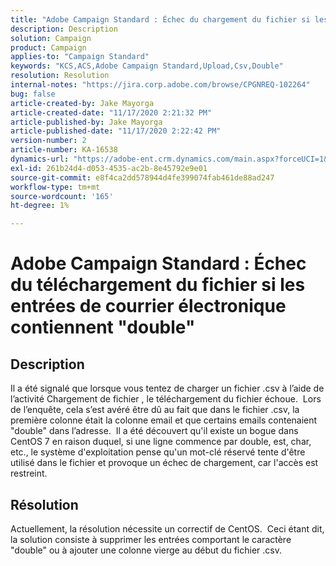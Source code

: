 ```yaml
---
title: "Adobe Campaign Standard : Échec du chargement du fichier si les entrées de courrier électronique contiennent \"double\""
description: Description
solution: Campaign
product: Campaign
applies-to: "Campaign Standard"
keywords: "KCS,ACS,Adobe Campaign Standard,Upload,Csv,Double"
resolution: Resolution
internal-notes: "https://jira.corp.adobe.com/browse/CPGNREQ-102264"
bug: false
article-created-by: Jake Mayorga
article-created-date: "11/17/2020 2:21:32 PM"
article-published-by: Jake Mayorga
article-published-date: "11/17/2020 2:22:42 PM"
version-number: 2
article-number: KA-16538
dynamics-url: "https://adobe-ent.crm.dynamics.com/main.aspx?forceUCI=1&pagetype=entityrecord&etn=knowledgearticle&id=35fe582f-e028-eb11-a813-000d3a593c3f"
exl-id: 261b24d4-d053-4535-ac2b-8e45792e9e01
source-git-commit: e8f4ca2dd578944d4fe399074fab461de88ad247
workflow-type: tm+mt
source-wordcount: '165'
ht-degree: 1%

---
```


# Adobe Campaign Standard : Échec du téléchargement du fichier si les entrées de courrier électronique contiennent &quot;double&quot;

## Description

Il a été signalé que lorsque vous tentez de charger un fichier .csv à l’aide de l’activité Chargement de fichier , le téléchargement du fichier échoue.  Lors de l’enquête, cela s’est avéré être dû au fait que dans le fichier .csv, la première colonne était la colonne email et que certains emails contenaient &quot;double&quot; dans l’adresse.  Il a été découvert qu&#39;il existe un bogue dans CentOS 7 en raison duquel, si une ligne commence par double, est, char, etc., le système d&#39;exploitation pense qu&#39;un mot-clé réservé tente d&#39;être utilisé dans le fichier et provoque un échec de chargement, car l&#39;accès est restreint.

## Résolution

Actuellement, la résolution nécessite un correctif de CentOS.  Ceci étant dit, la solution consiste à supprimer les entrées comportant le caractère &quot;double&quot; ou à ajouter une colonne vierge au début du fichier .csv.
